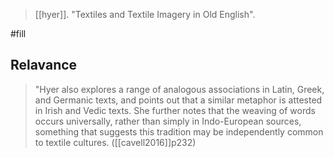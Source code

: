> [[hyer]]. "Textiles and Textile Imagery in Old English".

#fill 

## Relavance
> "Hyer also explores a range of analogous associations in Latin, Greek, and Germanic texts, and points out that a similar metaphor is attested in Irish and Vedic texts. She further notes that the weaving of words occurs universally, rather than simply in Indo-European sources, something that suggests this tradition may be independently common to textile cultures. ([[cavell2016]]p232)


